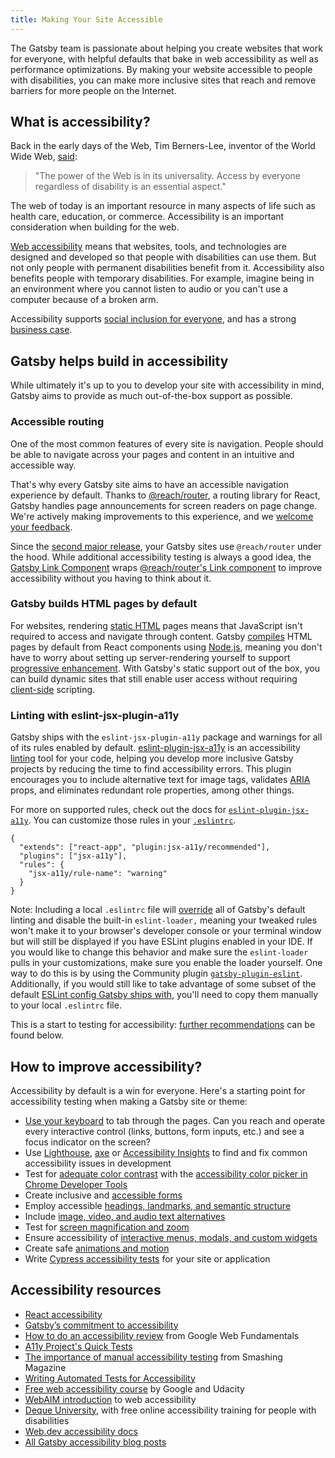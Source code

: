 ```yaml
---
title: Making Your Site Accessible
---
```


The Gatsby team is passionate about helping you create websites that work for everyone, with helpful defaults that bake in web accessibility as well as performance optimizations. By making your website accessible to people with disabilities, you can make more inclusive sites that reach and remove barriers for more people on the Internet.

## What is accessibility?

Back in the early days of the Web, Tim Berners-Lee, inventor of the World Wide Web, [said](https://www.w3.org/Press/IPO-announce):

> "The power of the Web is in its universality.
> Access by everyone regardless of disability is an essential aspect."

The web of today is an important resource in many aspects of life such as health care, education, or commerce. Accessibility is an important consideration when building for the web.

[Web accessibility](https://www.w3.org/WAI/fundamentals/accessibility-intro/#what) means that websites, tools, and technologies are designed and developed so that people with disabilities can use them. But not only people with permanent disabilities benefit from it. Accessibility also benefits people with temporary disabilities. For example, imagine being in an environment where you cannot listen to audio or you can't use a computer because of a broken arm.

Accessibility supports [social inclusion for everyone](https://www.w3.org/standards/webdesign/accessibility#case), and has a strong [business case](https://www.w3.org/WAI/business-case/).

## Gatsby helps build in accessibility

While ultimately it's up to you to develop your site with accessibility in mind, Gatsby aims to provide as much out-of-the-box support as possible.

### Accessible routing

One of the most common features of every site is navigation. People should be able to navigate across your pages and content in an intuitive and accessible way.

That's why every Gatsby site aims to have an accessible navigation experience by default. Thanks to [@reach/router](https://reach.tech/router), a routing library for React, Gatsby handles page announcements for screen readers on page change. We're actively making improvements to this experience, and we [welcome your feedback](/accessibility-statement/).

Since the [second major release](/blog/2018-09-17-gatsby-v2/), your Gatsby sites use `@reach/router` under the hood. While additional accessibility testing is always a good idea, the [Gatsby Link Component](/docs/gatsby-link/) wraps [@reach/router's Link component](https://reach.tech/router/api/Link) to improve accessibility without you having to think about it.

### Gatsby builds HTML pages by default

For websites, rendering [static HTML](/docs/glossary#static) pages means that JavaScript isn't required to access and navigate through content. Gatsby [compiles](/docs/glossary#compiler) HTML pages by default from React components using [Node.js](/docs/glossary#nodejs), meaning you don't have to worry about setting up server-rendering yourself to support [progressive enhancement](/docs/glossary#progressive-enhancement). With Gatsby's static support out of the box, you can build dynamic sites that still enable user access without requiring [client-side](/docs/glossary#client-side) scripting.

### Linting with eslint-jsx-plugin-a11y

Gatsby ships with the `eslint-jsx-plugin-a11y` package and warnings for all of its rules enabled by default. [eslint-plugin-jsx-a11y](https://github.com/evcohen/eslint-plugin-jsx-a11y) is an accessibility [linting](/docs/glossary#linting) tool for your code, helping you develop more inclusive Gatsby projects by reducing the time to find accessibility errors. This plugin encourages you to include alternative text for image tags, validates [ARIA](https://developer.mozilla.org/en-US/docs/Web/Accessibility/ARIA) props, and eliminates redundant role properties, among other things.

For more on supported rules, check out the docs for [`eslint-plugin-jsx-a11y`](https://github.com/evcohen/eslint-plugin-jsx-a11y). You can customize those rules in your [`.eslintrc`](/docs/eslint/#configuring-eslint).

```json:title=.eslintrc
{
  "extends": ["react-app", "plugin:jsx-a11y/recommended"],
  "plugins": ["jsx-a11y"],
  "rules": {
    "jsx-a11y/rule-name": "warning"
  }
}
```

Note: Including a local `.eslintrc` file will [override](/docs/eslint/#configuring-eslint) all of Gatsby's default linting and disable the built-in `eslint-loader,` meaning your tweaked rules won't make it to your browser's developer console or your terminal window but will still be displayed if you have ESLint plugins enabled in your IDE. If you would like to change this behavior and make sure the `eslint-loader` pulls in your customizations, make sure you enable the loader yourself. One way to do this is by using the Community plugin [`gatsby-plugin-eslint`](https://www.gatsbyjs.org/packages/gatsby-plugin-eslint/). Additionally, if you would still like to take advantage of some subset of the default [ESLint config Gatsby ships with](https://github.com/gatsbyjs/gatsby/blob/master/packages/gatsby/src/utils/eslint-config.js), you'll need to copy them manually to your local `.eslintrc` file.

This is a start to testing for accessibility: [further recommendations](#how-to-improve-accessibility) can be found below.

## How to improve accessibility?

Accessibility by default is a win for everyone. Here's a starting point for accessibility testing when making a Gatsby site or theme:

- [Use your keyboard](https://webaim.org/techniques/keyboard/) to tab through the pages. Can you reach and operate every interactive control (links, buttons, form inputs, etc.) and see a focus indicator on the screen?
- Use [Lighthouse](https://developers.google.com/web/tools/lighthouse/), [axe](https://www.deque.com/axe/) or [Accessibility Insights](https://accessibilityinsights.io/) to find and fix common accessibility issues in development
- Test for [adequate color contrast](https://dequeuniversity.com/tips/color-contrast) with the [accessibility color picker in Chrome Developer Tools](https://developers.google.com/web/updates/2018/01/devtools#contrast)
- Create inclusive and [accessible forms](/docs/building-a-contact-form#creating-an-accessible-form)
- Employ accessible [headings, landmarks, and semantic structure](https://webaim.org/techniques/semanticstructure/)
- Include [image, video, and audio text alternatives](https://a11y-style-guide.com/style-guide/section-media.html)
- Test for [screen magnification and zoom](https://axesslab.com/make-site-accessible-screen-magnifiers/)
- Ensure accessibility of [interactive menus, modals, and custom widgets](https://developer.mozilla.org/en-US/docs/Web/Accessibility/An_overview_of_accessible_web_applications_and_widgets)
- Create safe [animations and motion](https://alistapart.com/article/designing-safer-web-animation-for-motion-sensitivity/)
- Write [Cypress accessibility tests](/docs/end-to-end-testing/#writing-tests) for your site or application

## Accessibility resources

- [React accessibility](https://reactjs.org/docs/accessibility.html)
- [Gatsby’s commitment to accessibility](/blog/2019-04-18-gatsby-commitment-to-accessibility/)
- [How to do an accessibility review](https://developers.google.com/web/fundamentals/accessibility/how-to-review) from Google Web Fundamentals
- [A11y Project's Quick Tests](https://a11yproject.com/#Quick-tests)
- [The importance of manual accessibility testing](https://www.smashingmagazine.com/2018/09/importance-manual-accessibility-testing/) from Smashing Magazine
- [Writing Automated Tests for Accessibility](https://www.24a11y.com/2017/writing-automated-tests-accessibility/)
- [Free web accessibility course](https://www.udacity.com/course/web-accessibility--ud891) by Google and Udacity
- [WebAIM introduction](https://webaim.org/intro/) to web accessibility
- [Deque University](https://dequeuniversity.com), with free online accessibility training for people with disabilities
- [Web.dev accessibility docs](https://web.dev/accessible)
- [All Gatsby accessibility blog posts](/blog/tags/accessibility/)
